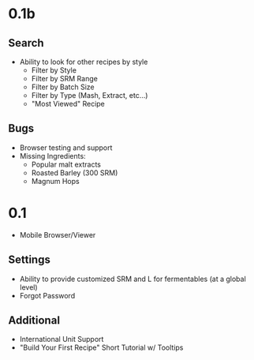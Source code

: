 0.1b
====

Search
--------------
* Ability to look for other recipes by style
    * Filter by Style
    * Filter by SRM Range
    * Filter by Batch Size
    * Filter by Type (Mash, Extract, etc...)
    * "Most Viewed" Recipe

Bugs
--------------
* Browser testing and support
* Missing Ingredients:
    - Popular malt extracts
    - Roasted Barley (300 SRM)
    - Magnum Hops

0.1
====

* Mobile Browser/Viewer

Settings
--------
* Ability to provide customized SRM and L for fermentables (at a global level)
* Forgot Password

Additional
----------
* International Unit Support
* "Build Your First Recipe" Short Tutorial w/ Tooltips
